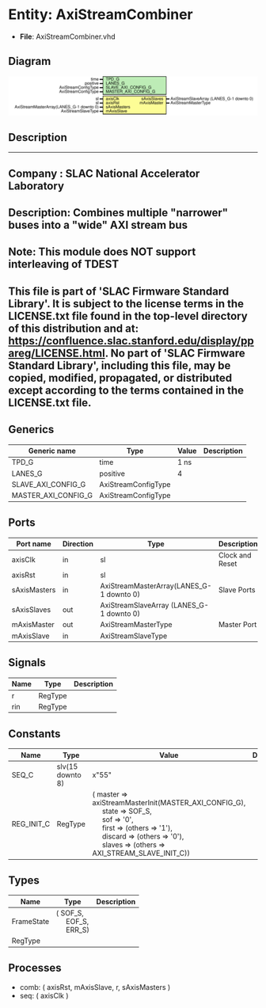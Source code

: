 # Entity: AxiStreamCombiner

- **File**: AxiStreamCombiner.vhd
## Diagram

![Diagram](AxiStreamCombiner.svg "Diagram")
## Description

----------------------------------------------------------------------------
 Company    : SLAC National Accelerator Laboratory
-----------------------------------------------------------------------------
 Description: Combines multiple "narrower" buses into a "wide" AXI stream bus
-----------------------------------------------------------------------------
 Note: This module does NOT support interleaving of TDEST
-----------------------------------------------------------------------------
 This file is part of 'SLAC Firmware Standard Library'.
 It is subject to the license terms in the LICENSE.txt file found in the
 top-level directory of this distribution and at:
    https://confluence.slac.stanford.edu/display/ppareg/LICENSE.html.
 No part of 'SLAC Firmware Standard Library', including this file,
 may be copied, modified, propagated, or distributed except according to
 the terms contained in the LICENSE.txt file.
-----------------------------------------------------------------------------
## Generics

| Generic name        | Type                | Value | Description |
| ------------------- | ------------------- | ----- | ----------- |
| TPD_G               | time                | 1 ns  |             |
| LANES_G             | positive            | 4     |             |
| SLAVE_AXI_CONFIG_G  | AxiStreamConfigType |       |             |
| MASTER_AXI_CONFIG_G | AxiStreamConfigType |       |             |
## Ports

| Port name    | Direction | Type                                     | Description     |
| ------------ | --------- | ---------------------------------------- | --------------- |
| axisClk      | in        | sl                                       | Clock and Reset |
| axisRst      | in        | sl                                       |                 |
| sAxisMasters | in        | AxiStreamMasterArray(LANES_G-1 downto 0) | Slave Ports     |
| sAxisSlaves  | out       | AxiStreamSlaveArray (LANES_G-1 downto 0) |                 |
| mAxisMaster  | out       | AxiStreamMasterType                      | Master Port     |
| mAxisSlave   | in        | AxiStreamSlaveType                       |                 |
## Signals

| Name | Type    | Description |
| ---- | ------- | ----------- |
| r    | RegType |             |
| rin  | RegType |             |
## Constants

| Name       | Type             | Value                                                                                                                                                                                                                                                                                                                                                                                                                     | Description |
| ---------- | ---------------- | ------------------------------------------------------------------------------------------------------------------------------------------------------------------------------------------------------------------------------------------------------------------------------------------------------------------------------------------------------------------------------------------------------------------------- | ----------- |
| SEQ_C      | slv(15 downto 8) |  x"55"                                                                                                                                                                                                                                                                                                                                                                                                                    |             |
| REG_INIT_C | RegType          |  (       master  => axiStreamMasterInit(MASTER_AXI_CONFIG_G),<br><span style="padding-left:20px">       state   => SOF_S,<br><span style="padding-left:20px">       sof     => '0',<br><span style="padding-left:20px">       first   => (others => '1'),<br><span style="padding-left:20px">       discard => (others => '0'),<br><span style="padding-left:20px">       slaves  => (others => AXI_STREAM_SLAVE_INIT_C)) |             |
## Types

| Name       | Type                                                                                            | Description |
| ---------- | ----------------------------------------------------------------------------------------------- | ----------- |
| FrameState | ( SOF_S,<br><span style="padding-left:20px"> EOF_S,<br><span style="padding-left:20px"> ERR_S)  |             |
| RegType    |                                                                                                 |             |
## Processes
- comb: ( axisRst, mAxisSlave, r, sAxisMasters )
- seq: ( axisClk )
